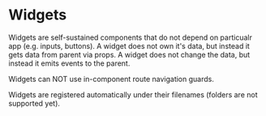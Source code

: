 # Widgets

Widgets are self-sustained components that do not depend on particualr app (e.g. inputs, buttons).
A widget does not own it's data, but instead it gets data from parent via props.
A widget does not change the data, but instead it emits events to the parent.

Widgets can NOT use in-component route navigation guards.

Widgets are registered automatically under their filenames (folders are not supported yet).
